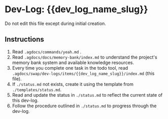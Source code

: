 # Dev-Log: {{dev_log_name_slug}}

Do not edit this file except during initial creation.

## Instructions

1. Read `.agdocs/commands/yeah.md` .
2. Read `.agdocs/docs/memory-bank/index.md` to understand the project's memory bank system and available knowledge resources.
3. Every time you complete one task in the todo tool, read `.agdocs/swap/dev-logs/items/{{dev_log_name_slug}}/index.md` (this file).
4. If `./status.md` not exists, create it using the template from `./templates/status.md`.
5. Read and update the status in `./status.md` to reflect the current state of this dev-log.
6. Follow the procedure outlined in `./status.md` to progress through the dev-log.
